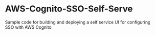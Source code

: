 # AWS-Cognito-SSO-Self-Serve
Sample code for building and deploying a self service UI for configuring SSO with AWS Cognito 
